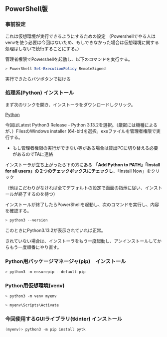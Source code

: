## PowerShell版

### 事前設定
これは仮想環境が実行できるようにするための設定
（Powershellでやる人はvenvを使う必要は今回はないため、もしできなかった場合は仮想環境に関する処理はしないで続行することにする。）

管理者権限でPowershellを起動し、以下のコマンドを実行する。
```powershell
> PowerShell Set-ExecutionPolicy RemoteSigned
```
実行できたらバツボタンで抜ける


### 処理系(Python) インストール
まず次のリンクを開き、インストーラをダウンロードしクリック。

[Python](https://www.python.org/downloads/windows/)

今回はLatest Python3 Release - Python 3.13.2を選択。（厳密には機種によるが、）FilesのWindows installer (64-bit)を選択。exeファイルを管理者権限で実行する。

* もし管理者権限の実行ができない等がある場合は貸出PCに切り替える必要があるのでTAに連絡

インストーラが立ち上がったら下の方にある **「Add Python to PATH」「Install for all users」の２つのチェックボックスにチェックし**、「Install Now」をクリック


（他はこだわりがなければ全てデフォルトの設定で画面の指示に従い、インストールが終了するのを待つ）

インストールが終了したらPowerShellを起動し、次のコマンドを実行し、内容を確認する。

```powershell
> python3 --version
```
このときにPython3.13.2が表示されていれば正常。

されていない場合は、インストーラをもう一度起動し、アンインストールしてからもう一度順番にやり直す。

### Python用パッケージマネージャ(pip)　インストール
```powershell
> python3 -m ensurepip --default-pip
```

### Python用仮想環境(venv)

```powershell
> python3 -m venv myenv
```
```powershell
> myenv\Scripts\Activate
```


### 今回使用するGUIライブラリ(tkinter) インストール

```powershell
(myenv)> python3 -m pip install pytk
```